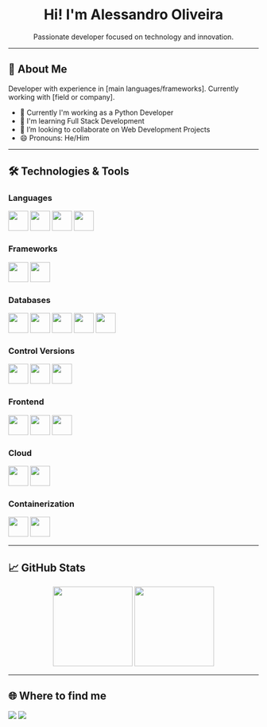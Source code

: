 <h1 align="center">Hi! I'm Alessandro Oliveira</h1>

<p align="center">
  Passionate developer focused on technology and innovation.
</p>

---

## 📌 About Me

Developer with experience in [main languages/frameworks]. Currently working with [field or company].

- 🔭 Currently I'm working as a Python Developer
- 🌱 I'm learning Full Stack Development
- 👯 I’m looking to collaborate on Web Development Projects
- 😄 Pronouns: He/Him

---

## 🛠️ Technologies & Tools

### Languages

<img loading="lazy" src="https://cdn.jsdelivr.net/gh/devicons/devicon@latest/icons/csharp/csharp-original.svg" width="40" height="40" />
<img loading="lazy" src="https://cdn.jsdelivr.net/gh/devicons/devicon@latest/icons/python/python-original.svg" width="40" height="40" />
<img loading="lazy" src="https://cdn.jsdelivr.net/gh/devicons/devicon@latest/icons/javascript/javascript-original.svg" width="40" height="40" />
<img loading="lazy" src="https://cdn.jsdelivr.net/gh/devicons/devicon@latest/icons/typescript/typescript-original.svg" width="40" height="40" />

### Frameworks

<img loading="lazy" src="https://cdn.jsdelivr.net/gh/devicons/devicon@latest/icons/dotnetcore/dotnetcore-original.svg" width="40" height="40" />
<img loading="lazy" src="https://cdn.jsdelivr.net/gh/devicons/devicon@latest/icons/nodejs/nodejs-original.svg" width="40" height="40" />

### Databases

<img loading="lazy" src="https://cdn.jsdelivr.net/gh/devicons/devicon@latest/icons/microsoftsqlserver/microsoftsqlserver-original-wordmark.svg" width="40" height="40" />
<img loading="lazy" src="https://cdn.jsdelivr.net/gh/devicons/devicon@latest/icons/postgresql/postgresql-original-wordmark.svg" width="40" height="40" />
<img loading="lazy" src="https://cdn.jsdelivr.net/gh/devicons/devicon@latest/icons/mysql/mysql-original-wordmark.svg" width="40" height="40" />
<img loading="lazy" src="https://cdn.jsdelivr.net/gh/devicons/devicon@latest/icons/mongodb/mongodb-original-wordmark.svg" width="40" height="40" />
<img loading="lazy" src="https://cdn.jsdelivr.net/gh/devicons/devicon@latest/icons/redis/redis-original-wordmark.svg" width="40" height="40" />

### Control Versions

<img loading="lazy" src="https://cdn.jsdelivr.net/gh/devicons/devicon@latest/icons/git/git-original.svg" width="40" height="40" />
<img loading="lazy" src="https://cdn.jsdelivr.net/gh/devicons/devicon@latest/icons/github/github-original.svg" width="40" height="40" />
<img loading="lazy" src="https://cdn.jsdelivr.net/gh/devicons/devicon@latest/icons/jira/jira-original.svg" width="40" height="40" />

### Frontend

<img loading="lazy" src="https://cdn.jsdelivr.net/gh/devicons/devicon@latest/icons/html5/html5-original.svg" width="40" height="40" />
<img loading="lazy" src="https://cdn.jsdelivr.net/gh/devicons/devicon@latest/icons/css3/css3-original.svg" width="40" height="40" />
<img loading="lazy" src="https://cdn.jsdelivr.net/gh/devicons/devicon@latest/icons/react/react-original.svg" width="40" height="40" />

### Cloud

<img loading="lazy" src="https://cdn.jsdelivr.net/gh/devicons/devicon@latest/icons/amazonwebservices/amazonwebservices-original-wordmark.svg" width="40" height="40" />
<img loading="lazy" src="https://cdn.jsdelivr.net/gh/devicons/devicon@latest/icons/azure/azure-original.svg" width="40" height="40" />

### Containerization

<img loading="lazy" src="https://cdn.jsdelivr.net/gh/devicons/devicon@latest/icons/docker/docker-original.svg" width="40" height="40" />
<img loading="lazy" src="https://cdn.jsdelivr.net/gh/devicons/devicon@latest/icons/kubernetes/kubernetes-original.svg" width="40" height="40" />

---

## 📈 GitHub Stats

<div align="center">
  <img loading="lazy" height="160em" src="https://github-readme-stats.vercel.app/api?username=alessandroibes&show_icons=true&theme=default" />
  <img loading="lazy" height="160em" src="https://github-readme-stats.vercel.app/api/top-langs/?username=alessandroibes&layout=compact&theme=default" />
</div>

---

## 🌐 Where to find me

<div>
  <a href = "mailto:alessandro.ibes@gmail.com"><img loading="lazy" src="https://img.shields.io/badge/Gmail-D14836?style=for-the-badge&logo=gmail&logoColor=white" target="_blank"></a>
  <a href="https://www.linkedin.com/in/alessandro-oliveira-32235270/" target="_blank"><img loading="lazy" src="https://img.shields.io/badge/-LinkedIn-%230077B5?style=for-the-badge&logo=linkedin&logoColor=white" target="_blank"></a>   
</div>
